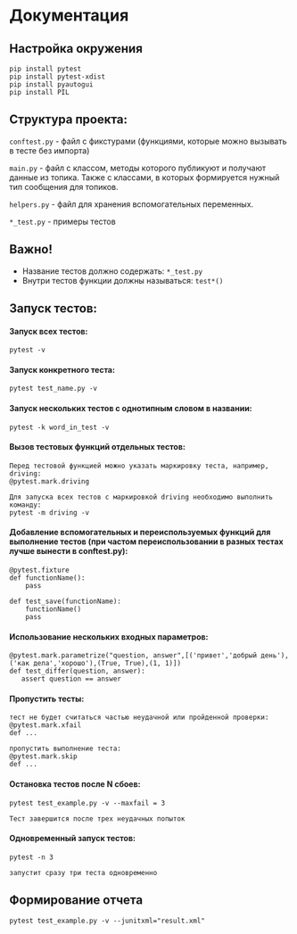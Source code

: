 # Документация

## Настройка окружения
```
pip install pytest
pip install pytest-xdist
pip install pyautogui
pip install PIL
```
## Структура проекта:
`conftest.py` - файл с фикстурами (функциями, которые можно вызывать в тесте без импорта)

`main.py` - файл с классом, методы которого публикуют и получают данные из топика. Также с классами, в которых формируется нужный тип сообщения для топиков.

`helpers.py` - файл для хранения вспомогательных переменных.

`*_test.py` - примеры тестов


## Важно!
+ Название тестов должно содержать: `*_test.py`
+ Внутри тестов функции должны называться: `test*()`

## Запуск тестов:

#### Запуск всех тестов:
```
pytest -v
```

#### Запуск конкретного теста:
```
pytest test_name.py -v
```

#### Запуск нескольких тестов с однотипным словом в названии:
```
pytest -k word_in_test -v
```

#### Вызов тестовых функций отдельных тестов:
```
Перед тестовой функцией можно указать маркировку теста, например, driving:
@pytest.mark.driving

Для запуска всех тестов с маркировкой driving необходимо выполнить команду: 
pytest -m driving -v
```

#### Добавление вспомогательных и переиспользуемых функций для выполнение тестов (при частом переиспользовании в разных тестах лучше вынести в conftest.py):
```
@pytest.fixture
def functionName():
    pass

def test_save(functionName):
    functionName()
    pass
```

#### Использование нескольких входных параметров:
```
@pytest.mark.parametrize("question, answer",[('привет','добрый день'),('как дела','хорошо'),(True, True),(1, 1)])
def test_differ(question, answer):
   assert question == answer
```

#### Пропустить тесты:
```
тест не будет считаться частью неудачной или пройденной проверки:
@pytest.mark.xfail
def ...

пропустить выполнение теста:
@pytest.mark.skip
def ...
```

#### Остановка тестов после N сбоев:
```
pytest test_example.py -v --maxfail = 3

Тест завершится после трех неудачных попыток
```

#### Одновременный запуск тестов:
```
pytest -n 3

запустит сразу три теста одновременно
```

## Формирование отчета
```
pytest test_example.py -v --junitxml="result.xml"
```